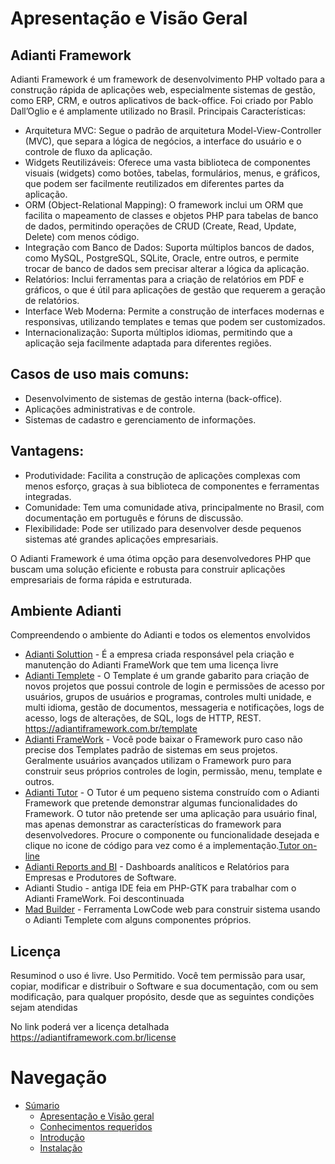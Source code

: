 # Apresentação e Visão Geral

## Adianti Framework
Adianti Framework é um framework de desenvolvimento PHP voltado para a construção rápida de aplicações web, especialmente sistemas de gestão, como ERP, CRM, e outros aplicativos de back-office. Foi criado por Pablo Dall’Oglio e é amplamente utilizado no Brasil.
Principais Características:
* Arquitetura MVC: Segue o padrão de arquitetura Model-View-Controller (MVC), que separa a lógica de negócios, a interface do usuário e o controle de fluxo da aplicação.
* Widgets Reutilizáveis: Oferece uma vasta biblioteca de componentes visuais (widgets) como botões, tabelas, formulários, menus, e gráficos, que podem ser facilmente reutilizados em diferentes partes da aplicação.
* ORM (Object-Relational Mapping): O framework inclui um ORM que facilita o mapeamento de classes e objetos PHP para tabelas de banco de dados, permitindo operações de CRUD (Create, Read, Update, Delete) com menos código.
* Integração com Banco de Dados: Suporta múltiplos bancos de dados, como MySQL, PostgreSQL, SQLite, Oracle, entre outros, e permite trocar de banco de dados sem precisar alterar a lógica da aplicação.
* Relatórios: Inclui ferramentas para a criação de relatórios em PDF e gráficos, o que é útil para aplicações de gestão que requerem a geração de relatórios.
* Interface Web Moderna: Permite a construção de interfaces modernas e responsivas, utilizando templates e temas que podem ser customizados.
* Internacionalização: Suporta múltiplos idiomas, permitindo que a aplicação seja facilmente adaptada para diferentes regiões.

## Casos de uso mais comuns:
* Desenvolvimento de sistemas de gestão interna (back-office).
* Aplicações administrativas e de controle.
* Sistemas de cadastro e gerenciamento de informações.

## Vantagens:
* Produtividade: Facilita a construção de aplicações complexas com menos esforço, graças à sua biblioteca de componentes e ferramentas integradas.
* Comunidade: Tem uma comunidade ativa, principalmente no Brasil, com documentação em português e fóruns de discussão.
* Flexibilidade: Pode ser utilizado para desenvolver desde pequenos sistemas até grandes aplicações empresariais.

O Adianti Framework é uma ótima opção para desenvolvedores PHP que buscam uma solução eficiente e robusta para construir aplicações empresariais de forma rápida e estruturada.

## Ambiente Adianti

Compreendendo o ambiente do Adianti e todos os elementos envolvidos

* [Adianti Soluttion](https://www.adianti.com.br/) - É a empresa criada responsável pela criação e manutenção do Adianti FrameWork que tem uma licença livre 
* [Adianti Templete](https://adiantiframework.com.br/template)  - O Template é um grande gabarito para criação de novos projetos que possui controle de login e permissões de acesso por usuários, grupos de usuários e programas, controles multi unidade, e multi idioma, gestão de documentos, messageria e notificações, logs de acesso, logs de alterações, de SQL, logs de HTTP, REST. https://adiantiframework.com.br/template
* [Adianti FrameWork](https://adiantiframework.com.br/) - Você pode baixar o Framework puro caso não precise dos Templates padrão de sistemas em seus projetos. Geralmente usuários avançados utilizam o Framework puro para construir seus próprios controles de login, permissão, menu, template e outros.
* [Adianti Tutor](https://adiantiframework.com.br/tutor) - O Tutor é um pequeno sistema construído com o Adianti Framework que pretende demonstrar algumas funcionalidades do Framework. O tutor não pretende ser uma aplicação para usuário final, mas apenas demonstrar as características do framework para desenvolvedores. Procure o componente ou funcionalidade desejada e clique no icone de código para vez como é a implementação.[Tutor on-line](https://framework.adianti.me/tutor/)
* [Adianti Reports and BI](https://www.adiantireports.com.br/) - Dashboards analíticos e Relatórios para Empresas e Produtores de Software.
* Adianti Studio - antiga IDE feia em PHP-GTK para trabalhar com o Adianti FrameWork. Foi descontinuada
* [Mad Builder](https://www.madbuilder.com.br) - Ferramenta LowCode web para construir sistema usando o Adianti Templete com alguns componentes próprios.


## Licença 

Resuminod o uso é livre. Uso Permitido. Você tem permissão para usar, copiar, modificar e distribuir o Software e sua documentação, com ou sem modificação, para qualquer propósito, desde que as seguintes condições sejam atendidas

No link poderá ver a licença detalhada
https://adiantiframework.com.br/license


# Navegação
* [Súmario](../README.md)
    * [Apresentação e Visão geral](apresentacao.md)
    * [Conhecimentos requeridos](conhecimento_requerido.md)
    * [Introdução](introducao.md)
    * [Instalação](instalacao.md)